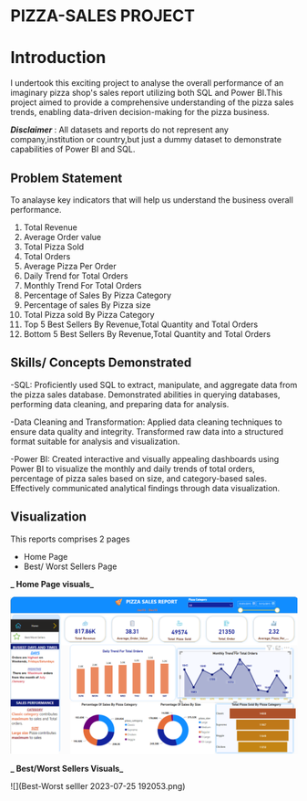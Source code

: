 # PIZZA-SALES PROJECT

#  Introduction
I undertook this  exciting project to analyse the overall performance of an imaginary pizza shop's sales report utilizing both SQL and Power BI.This project aimed to provide a comprehensive understanding of the pizza sales trends, enabling data-driven decision-making for the pizza business.

**_Disclaimer_** : All datasets and reports do not represent any company,institution or country,but just a dummy dataset to demonstrate capabilities of Power BI and SQL.

## Problem Statement
To analayse key indicators that will help us understand the business overall performance.
1. Total Revenue
2. Average Order value
3. Total Pizza Sold
4. Total Orders
5. Average Pizza Per Order
6. Daily Trend for Total Orders
7. Monthly Trend For Total Orders
8. Percentage of Sales By Pizza Category
9. Percentage of sales By Pizza size
10. Total Pizza sold By Pizza Category
11. Top 5 Best Sellers By Revenue,Total Quantity and Total Orders
12. Bottom 5 Best Sellers By Revenue,Total Quantity and Total Orders

## Skills/ Concepts Demonstrated
-SQL: Proficiently used SQL to extract, manipulate, and aggregate data from the pizza sales database. Demonstrated abilities in querying databases, performing data cleaning, and preparing data for analysis.

-Data Cleaning and Transformation: Applied data cleaning techniques to ensure data quality and integrity. Transformed raw data into a structured format suitable for analysis and visualization.

-Power BI: Created interactive and visually appealing dashboards using Power BI to visualize the monthly and daily trends of total orders, percentage of pizza sales based on size, and category-based sales. Effectively communicated analytical findings through data visualization.

## Visualization
This reports comprises 2 pages
- Home Page
- Best/ Worst Sellers Page

**_ Home Page visuals_**
  
  ![](home1.png)

**_ Best/Worst Sellers Visuals_**


![](Best-Worst selller 2023-07-25 192053.png)
  





